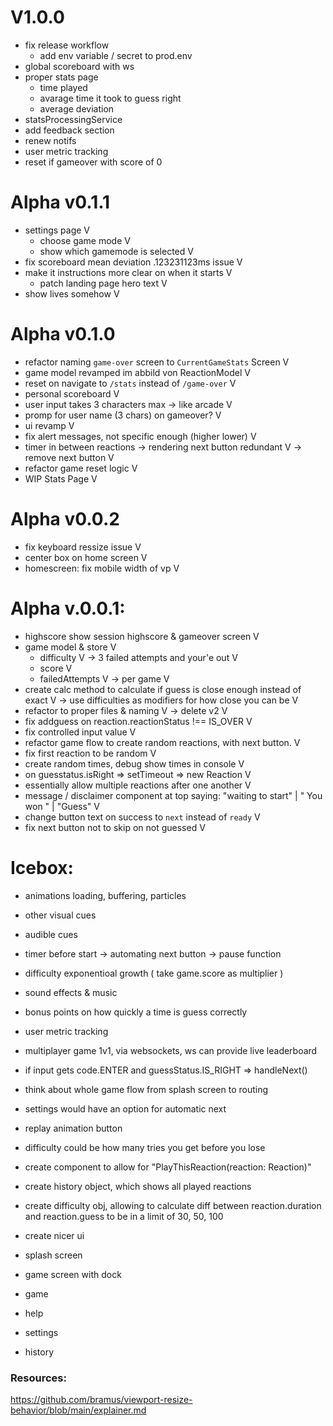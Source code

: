 # V1.0.0
- fix release workflow
  - add env variable / secret to prod.env
- global scoreboard with ws
- proper stats page
  - time played
  - avarage time it took to guess right
  - average deviation
- statsProcessingService
- add feedback section
- renew notifs
- user metric tracking
- reset if gameover with score of 0 


# Alpha v0.1.1
- settings page V
  - choose game mode V
  - show which gamemode is selected V
- fix scoreboard mean deviation .123231123ms issue V
- make it instructions more clear on when it starts V
  - patch landing page hero text V
- show lives somehow V

# Alpha v0.1.0
- refactor naming `game-over` screen to `CurrentGameStats` Screen V
- game model revamped im abbild von ReactionModel V
- reset on navigate to `/stats` instead of `/game-over` V
- personal scoreboard V
- user input takes 3 characters max -> like arcade V
- promp for user name (3 chars) on gameover? V
- ui revamp V
- fix alert messages, not specific enough (higher lower) V
- timer in between reactions -> rendering next button redundant V
-> remove next button V
- refactor game reset logic V
- WIP Stats Page V

# Alpha v0.0.2
- fix keyboard ressize issue V
- center box on home screen V
- homescreen: fix mobile width of vp V


# Alpha v.0.0.1:

- highscore show session highscore & gameover screen V
- game model & store V
  - difficulty V
    -> 3 failed attempts and your'e out V
  - score V
  - failedAttempts V
    -> per game V
- create calc method to calculate if guess is close enough instead of exact V
  -> use difficulties as modifiers for how close you can be V
- refactor to proper files & naming V
  -> delete v2 V
- fix addguess on reaction.reactionStatus !== IS_OVER V
- fix controlled input value V
- refactor game flow to create random reactions, with next button. V
- fix first reaction to be random V
- create random times, debug show times in console V
- on guesstatus.isRight => setTimeout => new Reaction V
- essentially allow multiple reactions after one another V
- message / disclaimer component at top saying: "waiting to start" | " You won " | "Guess" V
- change button text on success to `next` instead of `ready` V
- fix next button not to skip on not guessed V

# Icebox:

- animations loading, buffering, particles
- other visual cues
- audible cues
- timer before start
  -> automating next button
  -> pause function
- difficulty exponentioal growth ( take game.score as multiplier )
- sound effects & music
- bonus points on how quickly a time is guess correctly
- user metric tracking

- multiplayer game 1v1, via websockets, ws can provide live leaderboard
- if input gets code.ENTER and guessStatus.IS_RIGHT => handleNext()
- think about whole game flow from splash screen to routing
- settings would have an option for automatic next
- replay animation button
- difficulty could be how many tries you get before you lose
- create component to allow for "PlayThisReaction(reaction: Reaction)"
- create history object, which shows all played reactions
- create difficulty obj, allowing to calculate diff between reaction.duration and reaction.guess to be in a limit of 30, 50, 100
- create nicer ui
- splash screen
- game screen with dock
- game
- help
- settings
- history

### Resources:
https://github.com/bramus/viewport-resize-behavior/blob/main/explainer.md
